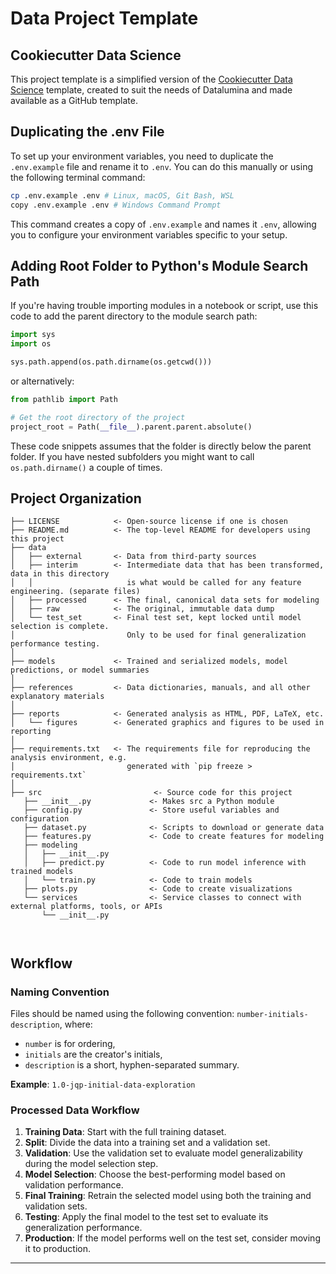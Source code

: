 # Data Project Template

## Cookiecutter Data Science
This project template is a simplified version of the [Cookiecutter Data Science](https://cookiecutter-data-science.drivendata.org) template, created to suit the needs of Datalumina and made available as a GitHub template.

## Duplicating the .env File
To set up your environment variables, you need to duplicate the `.env.example` file and rename it to `.env`. You can do this manually or using the following terminal command:

```bash
cp .env.example .env # Linux, macOS, Git Bash, WSL
copy .env.example .env # Windows Command Prompt
```

This command creates a copy of `.env.example` and names it `.env`, allowing you to configure your environment variables specific to your setup.

## Adding Root Folder to Python's Module Search Path

If you're having trouble importing modules in a notebook or script, use this code to add the parent directory to the module search path:

```python
import sys
import os

sys.path.append(os.path.dirname(os.getcwd()))
```
or alternatively:

```python
from pathlib import Path

# Get the root directory of the project
project_root = Path(__file__).parent.parent.absolute()
```

These code snippets assumes that the folder is directly below the parent folder. If you have nested subfolders you might want to call `os.path.dirname()` a couple of times.

## Project Organization
```
├── LICENSE            <- Open-source license if one is chosen
├── README.md          <- The top-level README for developers using this project
├── data
│   ├── external       <- Data from third-party sources
│   ├── interim        <- Intermediate data that has been transformed, data in this directory
│   │                     is what would be called for any feature engineering. (separate files)
│   ├── processed      <- The final, canonical data sets for modeling
│   ├── raw            <- The original, immutable data dump
│   └── test_set       <- Final test set, kept locked until model selection is complete.
│                         Only to be used for final generalization performance testing.
│
├── models             <- Trained and serialized models, model predictions, or model summaries
│
├── references         <- Data dictionaries, manuals, and all other explanatory materials
│
├── reports            <- Generated analysis as HTML, PDF, LaTeX, etc.
│   └── figures        <- Generated graphics and figures to be used in reporting
│
├── requirements.txt   <- The requirements file for reproducing the analysis environment, e.g.
│                         generated with `pip freeze > requirements.txt`
│
├── src                         <- Source code for this project
   ├── __init__.py             <- Makes src a Python module
   ├── config.py               <- Store useful variables and configuration
   ├── dataset.py              <- Scripts to download or generate data
   ├── features.py             <- Code to create features for modeling
   ├── modeling                
   │   ├── __init__.py 
   │   ├── predict.py          <- Code to run model inference with trained models          
   │   └── train.py            <- Code to train models
   ├── plots.py                <- Code to create visualizations 
   └── services                <- Service classes to connect with external platforms, tools, or APIs
       └── __init__.py

                         
```
## Workflow

### Naming Convention
Files should be named using the following convention: `number-initials-description`, where:
- `number` is for ordering,
- `initials` are the creator's initials,
- `description` is a short, hyphen-separated summary.

**Example**: `1.0-jqp-initial-data-exploration`

### Processed Data Workflow
1. **Training Data**: Start with the full training dataset.
2. **Split**: Divide the data into a training set and a validation set.
3. **Validation**: Use the validation set to evaluate model generalizability during the model selection step.
4. **Model Selection**: Choose the best-performing model based on validation performance.
5. **Final Training**: Retrain the selected model using both the training and validation sets.
6. **Testing**: Apply the final model to the test set to evaluate its generalization performance.
7. **Production**: If the model performs well on the test set, consider moving it to production.

--------
